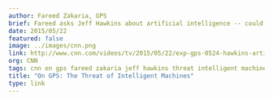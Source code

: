 ```yaml
---
author: Fareed Zakaria, GPS
brief: Fareed asks Jeff Hawkins about artificial intelligence -- could robots one day rise up against humans?
date: 2015/05/22
featured: false
image: ../images/cnn.png
link: http://www.cnn.com/videos/tv/2015/05/22/exp-gps-0524-hawkins-artificial-intelligence.cnn
org: CNN
tags: cnn on gps fareed zakaria jeff hawkins threat intelligent machines numenta nupic brain neocortex
title: "On GPS: The Threat of Intelligent Machines"
type: link
---
```

